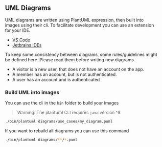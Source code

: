 ## UML Diagrams

UML diagrams are written using PlantUML expression, then built into images using their cli. To facilitate development you can use an extension for your IDE.

- [VS Code](https://marketplace.visualstudio.com/items?itemName=jebbs.plantuml)
- [Jetbrains IDEs](https://plugins.jetbrains.com/plugin/7017-plantuml-integration)

To keep some consistency between diagrams, some rules/guidelines might be defined here. Please read them before writing new diagrams

- A visitor is a new user, that does not have an account on the app.
- A member has an account, but is not authenticated.
- A user has an account and is authenticated

### Build UML into images

You can use the cli in the `bin` folder to build your images

> Warning: The plantuml CLI requires `java` version ^8

```sh
./bin/plantuml diagrams/use_cases/my_diagram.puml
```

If you want to rebuild all diagrams you can use this command

```sh
./bin/plantuml diagrams/**/*.puml
```
